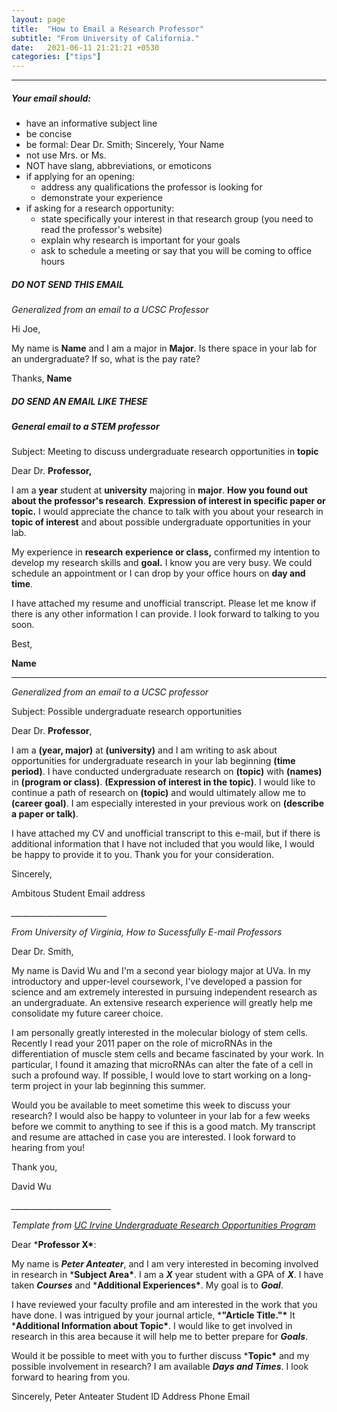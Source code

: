 ```yaml
---
layout: page
title:  "How to Email a Research Professor"
subtitle: "From University of California."
date:   2021-06-11 21:21:21 +0530
categories: ["tips"]
---
```


*************************************************

##### Your email should:

- have an informative subject line
- be concise
- be formal: Dear Dr. Smith; Sincerely, Your Name
- not use Mrs. or Ms.
- NOT have slang, abbreviations, or emoticons
- if applying for an opening:
  - address any qualifications the professor is looking for
  - demonstrate your experience
- if asking for a research opportunity:
  - state specifically your interest in that research group (you need to read the professor's website)
  - explain why research is important for your goals
  - ask to schedule a meeting or say that you will be coming to office hours

##### DO NOT SEND THIS EMAIL

*Generalized from an email to a UCSC Professor*

Hi Joe, 

My name is **Name** and I am a major in **Major**.  Is there space in your lab for an undergraduate?  If so, what is the pay rate?

Thanks,
**Name**

##### DO SEND AN EMAIL LIKE THESE

##### *General email to a STEM professor*

Subject:  Meeting to discuss undergraduate research opportunities in **topic**

Dear Dr. **Professor,**

I am a **year** student at **university** majoring in **major**.  **How you found out about the professor's research**.  **Expression of interest in specific paper or topic.** I would appreciate the chance to talk with you about your research in **topic of interest** and about possible undergraduate opportunities in your lab.

My  experience in **research** **experience or class,** confirmed my intention to develop my research skills and **goal.** I know you are very busy. We could schedule an appointment or I can drop by your office hours on **day and time**.

I have attached my resume and unofficial transcript.  Please let me know if there is any other information I can provide. I look forward to talking to you soon.

Best,

**Name**

________________________________

*Generalized from an email to a UCSC professor*

Subject:  Possible undergraduate research opportunities

Dear Dr. **Professor**,

   I am a **(year, major)** at **(university)** and I am writing to ask about opportunities for undergraduate research in your lab beginning **(time period)**. I have conducted undergraduate research on **(topic)** with **(names)** in **(program or class)**. **(Expression of interest in the topic)**. I would like to continue a path of research on **(topic)** and would ultimately allow me to **(career goal)**. I am especially interested in your previous work on **(describe a paper or talk)**.

I have attached my CV and unofficial transcript to this e-mail, but if there is additional information that I have not included that you would like, I would be happy to provide it to you. Thank you for your consideration.

Sincerely,

Ambitous Student
Email address 

*________________________*

*From University of Virginia, How to Sucessfully E-mail Professors*

Dear Dr. Smith,

My name is David Wu and I'm a second year biology major at UVa. In my introductory and upper-level coursework, I've developed a passion for science and am extremely interested in pursuing independent research as an undergraduate. An extensive research experience will greatly help me consolidate my future career choice.

I am personally greatly interested in the molecular biology of stem cells. Recently I read your 2011 paper on the role of microRNAs in the differentiation of muscle stem cells and became fascinated by your work. In particular, I found it amazing that microRNAs can alter the fate of a cell in such a profound way. If possible, I would love to start working on a long-term project in your lab beginning this summer.

Would you be available to meet sometime this week to discuss your research? I would also be happy to volunteer in your lab for a few weeks before we commit to anything to see if this is a good match. My transcript and resume are attached in case you are interested. I look forward to hearing from you!

Thank you,

David Wu

*_________________________*

*Template from [UC Irvine Undergraduate Research Opportunities Program](http://www.urop.uci.edu/about.html)*

Dear ***Professor X\***:

My name is ***Peter Anteater***, and I am very interested in becoming involved in research in ***Subject Area\***. I am a ***X*** year student with a GPA of ***X***. I have taken ***Courses*** and ***Additional Experiences\***. My goal is to ***Goal***.

I have reviewed your faculty profile and am interested in the work that you have done. I was intrigued by your journal article, ***"Article Title."\*** It ***Additional Information about Topic\***. I would like to get involved in research in this area because it will help me to better prepare for ***Goals***.

Would it be possible to meet with you to further discuss ***Topic\*** and my possible involvement in research? I am available ***Days and Times***. I look forward to hearing from you.

Sincerely,
Peter Anteater
Student ID
Address 
Phone
Email